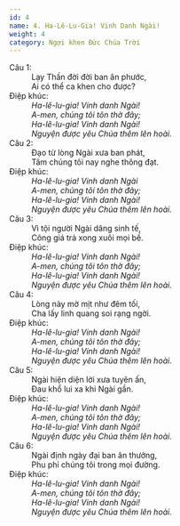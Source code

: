 ```yaml
---
id: 4
name: 4. Ha-Lê-Lu-Gia! Vinh Danh Ngài!
weight: 4
category: Ngợi khen Đức Chúa Trời
---
```

<dl><dt>Câu 1:</dt><dd data-verse="1">Lạy Thần đời đời ban ân phước, <br/>Ai có thể ca khen cho được? </dd><dt>Điệp khúc:</dt><dd data-chorus="1"><em>Ha-lê-lu-gia! Vinh danh Ngài! <br/>A-men, chúng tôi tôn thờ đây; <br/>Ha-lê-lu-gia! Vinh danh Ngài! <br/>Nguyện được yêu Chúa thêm lên hoài. </em></dd><dt>Câu 2:</dt><dd data-verse="2">Đạo từ lòng Ngài xưa ban phát, <br/>Tâm chúng tôi nay nghe thông đạt. </dd><dt>Điệp khúc:</dt><dd data-chorus="1"><em>Ha-lê-lu-gia! Vinh danh Ngài <br/>A-men, chúng tôi tôn thờ đây; <br/>Ha-lê-lu-gia! Vinh danh Ngài! <br/>Nguyện được yêu Chúa thêm lên hoài. </em></dd><dt>Câu 3:</dt><dd data-verse="3">Vì tội người Ngài dâng sinh tế, <br/>Công giá trả xong xuôi mọi bề. </dd><dt>Điệp khúc:</dt><dd data-chorus="1"><em>Ha-lê-lu-gia! Vinh danh Ngài! <br/>A-men, chúng tôi tôn thờ đây; <br/>Ha-lê-lu-gia! Vinh danh Ngài! <br/>Nguyện được yêu Chúa thêm lên hoài. </em></dd><dt>Câu 4:</dt><dd data-verse="4">Lòng này mờ mịt như đêm tối, <br/>Cha lấy linh quang soi rạng ngời. </dd><dt>Điệp khúc:</dt><dd data-chorus="1"><em>Ha-lê-lu-gia! Vinh danh Ngài! <br/>A-men, chúng tôi tôn thờ đây; <br/>Ha-lê-lu-gia! Vinh danh Ngài! <br/>Nguyện được yêu Chúa thêm lên hoài. </em></dd><dt>Câu 5:</dt><dd data-verse="5">Ngài hiện diện lời xưa tuyên ấn, <br/>Đau khổ lui xa khi Ngài gần. </dd><dt>Điệp khúc:</dt><dd data-chorus="1"><em>Ha-lê-lu-gia! Vinh danh Ngài! <br/>A-men, chúng tôi tôn thờ đây; <br/>Ha-lê-lu-gia! Vinh danh Ngài! <br/>Nguyện được yêu Chúa thêm lên hoài. </em></dd><dt>Câu 6:</dt><dd data-verse="6">Ngài định ngày đại ban ân thưởng, <br/>Phu phỉ chúng tôi trong mọi đường. </dd><dt>Điệp khúc:</dt><dd data-chorus="1"><em>Ha-lê-lu-gia! Vinh danh Ngài! <br/>A-men, chúng tôi tôn thờ đây; <br/>Ha-lê-lu-gia! Vinh danh Ngài! <br/>Nguyện được yêu Chúa thêm lên hoài. </em></dd></dl>
